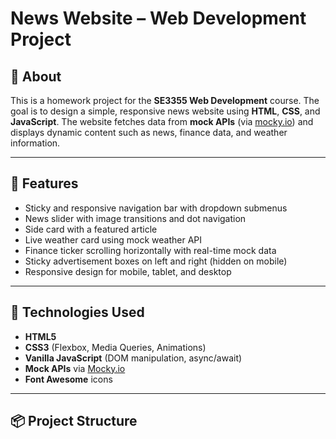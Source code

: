 # News Website – Web Development Project

## 📘 About

This is a homework project for the **SE3355 Web Development** course. The goal is to design a simple, responsive news website using **HTML**, **CSS**, and **JavaScript**. The website fetches data from **mock APIs** (via [mocky.io](https://mocky.io)) and displays dynamic content such as news, finance data, and weather information.

---

## 🚀 Features

- Sticky and responsive navigation bar with dropdown submenus
- News slider with image transitions and dot navigation
- Side card with a featured article
- Live weather card using mock weather API
- Finance ticker scrolling horizontally with real-time mock data
- Sticky advertisement boxes on left and right (hidden on mobile)
- Responsive design for mobile, tablet, and desktop

---

## 🧪 Technologies Used

- **HTML5**
- **CSS3** (Flexbox, Media Queries, Animations)
- **Vanilla JavaScript** (DOM manipulation, async/await)
- **Mock APIs** via [Mocky.io](https://mocky.io)
- **Font Awesome** icons

---

## 📦 Project Structure


